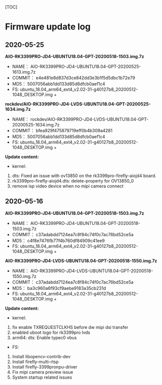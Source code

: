 [TOC]


# Firmware update log


## 2020-05-25
**AIO-RK3399PRO-JD4-UBUNTU18.04-GPT-20200518-1503.img.7z**

* NAME： AIO-RK3399PRO-JD4-UBUNTU18.04-GPT-20200525-1613.img.7z
* COMMIT： e4e481e8d837d3ce842dd3e3b1f5d5dbc1b72e79
* MD5： 5007056abb1dd133d85d8dfcb0aef1c4
* FS: ubuntu_18.04_arm64_ext4_v2.02-31-g40127b8_20200512-1048_DESKTOP.img +

**rockdev/AIO-RK3399PRO-JD4-LVDS-UBUNTU18.04-GPT-20200525-1634.img.7z**

* NAME： rockdev/AIO-RK3399PRO-JD4-LVDS-UBUNTU18.04-GPT-20200525-1634.img.7z
* COMMIT： bfea929f475879719eff0b4b309a4281
* MD5： 5007056abb1dd133d85d8dfcb0aef1c4
* FS: ubuntu_18.04_arm64_ext4_v2.02-31-g40127b8_20200512-1048_DESKTOP.img +

**Update content:**
* kernel:
1. dts: Fixed an issue with ov13850 on the rk3399pro-firefly-aiojd4 board.
2. rk3399pro-firefly-aiojd4.dts: delete-property for OV13850_0
3. remove isp video device when no mipi camera connect


## 2020-05-16
**AIO-RK3399PRO-JD4-UBUNTU18.04-GPT-20200518-1503.img.7z**

* NAME： AIO-RK3399PRO-JD4-UBUNTU18.04-GPT-20200518-1503.img.7z
* COMMIT： c37adabdd7124ea7c8f84c74f0c7ac76bd52ce5a
* MD5： c4f8e7476fb77f4b760df84909c41ee9
* FS: ubuntu_18.04_arm64_ext4_v2.02-31-g40127b8_20200512-1048_DESKTOP.img +

**AIO-RK3399PRO-JD4-LVDS-UBUNTU18.04-GPT-20200518-1550.img.7z**

* NAME： AIO-RK3399PRO-JD4-LVDS-UBUNTU18.04-GPT-20200518-1550.img.7z
* COMMIT： c37adabdd7124ea7c8f84c74f0c7ac76bd52ce5a
* MD5： ba3c960a6f93cf9aebe9183a35cb231d
* FS: ubuntu_18.04_arm64_ext4_v2.02-31-g40127b8_20200512-1048_DESKTOP.img +

**Update content:**
* kernel:
1. fix enable TXREQUESTCLKHS before dw mipi dsi transfer
2. enabled uboot logo for rk3399pro lvds
3. arm64: dts: Enable typec0 vbus

* FS:
1. Install libopencv-contrib-dev
2. Install firefly-multi-rtsp
3. Install firefly-3399pronpu-driver
4. Fix mipi camera preview issue
5. System startup related issues
